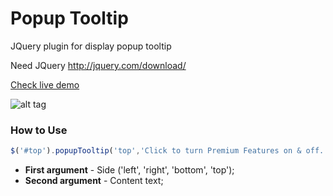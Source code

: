 Popup Tooltip
========

JQuery plugin for display popup tooltip

Need JQuery http://jquery.com/download/

[Check live demo](http://codepen.io/Kraigo/full/xbGzRJ/)

![alt tag](https://raw.github.com/kraigo/popuptooltip/master/popuptooltip.png)

### How to Use
```javascript
$('#top').popupTooltip('top','Click to turn Premium Features on & off.');
```
- **First argument** - Side ('left', 'right', 'bottom', 'top');
- **Second argument** - Content text;